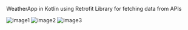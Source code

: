 
WeatherApp in Kotlin using Retrofit Library for fetching data from APIs

![image1](https://user-images.githubusercontent.com/83569296/119931388-ec972b00-bf9e-11eb-965d-7d6a9a1c1304.jpg)
![image2](https://user-images.githubusercontent.com/83569296/119931628-51528580-bf9f-11eb-850a-d148305821b7.jpg)
![image3](https://user-images.githubusercontent.com/83569296/119931643-59122a00-bf9f-11eb-8131-f1266bf0b1d1.jpg)







